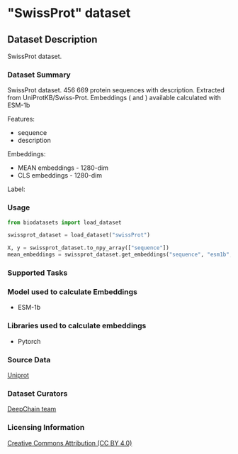 # "SwissProt" dataset


## Dataset Description
SwissProt dataset.

### Dataset Summary

SwissProt dataset. 456 669 protein sequences with description. Extracted from UniProtKB/Swiss-Prot. Embeddings (<MEAN> and <CLS>) available calculated with ESM-1b

Features:
 - sequence
 - description

Embeddings:
 - MEAN embeddings - 1280-dim
 - CLS embeddings - 1280-dim

Label:


### Usage
```python
from biodatasets import load_dataset

swissprot_dataset = load_dataset("swissProt")

X, y = swissprot_dataset.to_npy_array(["sequence"])
mean_embeddings = swissprot_dataset.get_embeddings("sequence", "esm1b", "mean")

```

### Supported Tasks

### Model used to calculate Embeddings
 - ESM-1b

### Libraries used to calculate embeddings
 - Pytorch


### Source Data

[Uniprot](https://www.uniprot.org/)


### Dataset Curators

[DeepChain team](https://deepchain.bio)

### Licensing Information
[Creative Commons Attribution (CC BY 4.0)](https://www.uniprot.org/help/license)
